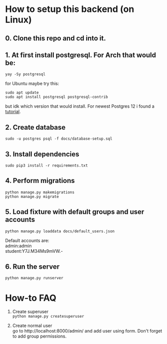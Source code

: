 # How to setup this backend (on Linux)

## 0. Clone this repo and cd into it.

## 1. At first install postgresql. For Arch that would be:
`yay -Sy postgresql`

for Ubuntu maybe try this:  
```
sudo apt update
sudo apt install postgresql postgresql-contrib
```
but idk which version that would install. For newest Postgres 12 i found a [tutorial](https://itsfoss.com/install-postgresql-ubuntu/).

## 2. Create database
```sudo -u postgres psql -f docs/database-setup.sql```

## 3. Install dependencies
```sudo pip3 install -r requirements.txt```

## 4. Perform migrations
```
python manage.py makemigrations
python manage.py migrate
```

## 5. Load fixture with default groups and user accounts
```
python manage.py loaddata docs/default_users.json
```

Default accounts are:  
admin:admin  
student:Y7J.M34Ms9mVW.-  

## 6. Run the server
`python manage.py runserver`

# How-to FAQ
1. Create superuser  
`python manage.py createsuperuser`

2. Create normal user  
go to http://localhost:8000/admin/ and add user using form. Don't forget to add group permissions.
